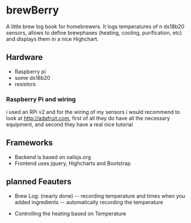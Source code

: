 # brewBerry

A little brew log book for homebrewers. It logs temperatures of n ds18b20 sensors, allows to define brewphases (heating, cooling, purification, etc) and displays them in a nice Highchart.

## Hardware
- Raspberry pi
- some ds18b20
- resistors

### Raspberry Pi and wiring
i used an RPi v2 and for the wiring of my sensors i would recommend to look at http://adafruit.com, first of all they do have all the necessary equipment, and second they have a real nice tutorial

## Frameworks
- Backend is based on sailsjs.org
- Frontend uses jquery, Highcharts and Bootstrap


## planned Feauters
- Brew Log: (nearly done)
-- recording temperature and times when you added ingredients
-- automatically recording the temperature

- Controlling the heating based on Temperature

